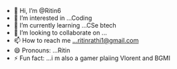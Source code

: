 - 👋 Hi, I’m @Ritin6
- 👀 I’m interested in ...Coding
- 🌱 I’m currently learning ...CSe btech
- 💞️ I’m looking to collaborate on ...
- 📫 How to reach me ...ritinrathi1@gmail.com
- 😄 Pronouns: ...Ritin
- ⚡ Fun fact: ...i m also a gamer plaiing Vlorent and BGMI

<!---
Ritin6/Ritin6 is a ✨ special ✨ repository because its `README.md` (this file) appears on your GitHub profile.
You can click the Preview link to take a look at your changes.
--->
